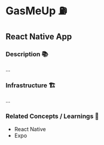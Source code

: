 # GasMeUp ⛽

## React Native App

### Description 📚

...

### Infrastructure 🏗️

...

### Related Concepts / Learnings 💭

* React Native
* Expo
